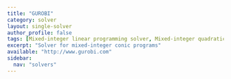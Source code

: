 ```yaml
---
title: "GUROBI"
category: solver
layout: single-solver
author_profile: false
tags: [Mixed-integer linear programming solver, Mixed-integer quadratic programming solver,Mixed-integer second-order cone programming solver, Mixed-integer conic programming solver]
excerpt: "Solver for mixed-integer conic programs"
available: "http://www.gurobi.com"
sidebar:
  nav: "solvers"
---
```

